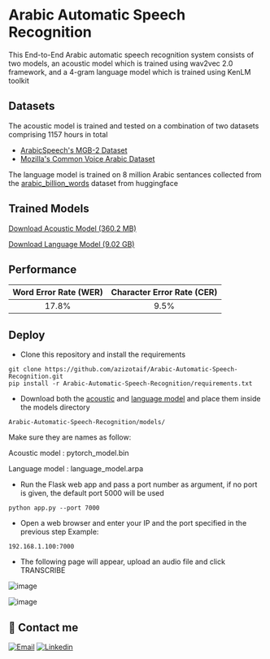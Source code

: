 # Arabic Automatic Speech Recognition

This End-to-End Arabic automatic speech recognition system consists of two models, an acoustic model which is trained using wav2vec 2.0 framework, and a 4-gram language model which is trained using KenLM toolkit

## Datasets
The acoustic model is trained and tested on a combination of two datasets comprising 1157 hours in total
- [ArabicSpeech's MGB-2 Dataset](https://arabicspeech.org/mgb2)
- [Mozilla's Common Voice Arabic Dataset](https://commonvoice.mozilla.org/en/datasets)

The language model is trained on 8 million Arabic sentances collected from the [arabic_billion_words](https://huggingface.co/datasets/arabic_billion_words) dataset from huggingface
## Trained Models
[Download Acoustic Model (360.2 MB)](https://drive.google.com/file/d/1KHAOrkzGZpQtwsD5_7ACN-rk1NA7koMp/view?usp=sharing)

[Download Language Model (9.02 GB)](https://drive.google.com/file/d/1jYp6ZkZzNcikJ_WEKduNLmiiF-qzEfnR/view?usp=sharing)

## Performance

| Word Error Rate (WER) | Character Error Rate (CER) |
|:-----------------------:|:----------------------------:|
| 17.8%                 | 9.5%                       |


## Deploy

- Clone this repository and install the requirements
``` shell
git clone https://github.com/azizotaif/Arabic-Automatic-Speech-Recognition.git
pip install -r Arabic-Automatic-Speech-Recognition/requirements.txt
```

- Download both the [acoustic](https://drive.google.com/file/d/1KHAOrkzGZpQtwsD5_7ACN-rk1NA7koMp/view?usp=sharing) and [language model](https://drive.google.com/file/d/1jYp6ZkZzNcikJ_WEKduNLmiiF-qzEfnR/view?usp=sharing) and place them inside the models directory
``` shell
Arabic-Automatic-Speech-Recognition/models/
```
Make sure they are names as follow:

Acoustic model : pytorch_model.bin

Language model : language_model.arpa

- Run the Flask web app and pass a port number as argument, if no port is given, the default port 5000 will be used
``` shell
python app.py --port 7000
```

- Open a web browser and enter your IP and the port specified in the previous step
Example:
``` shell
192.168.1.100:7000
```

- The following page will appear, upload an audio file and click TRANSCRIBE

![image](https://drive.google.com/uc?export=view&id=1aDOkDyk3fjsDzu8iz8TBQhi2QHtFswAq)

![image](https://drive.google.com/uc?export=view&id=1TM3I484z5SXzWAg3sRbohwZBgtKXSlm3)

## 🔗 Contact me
[![Email](https://img.shields.io/badge/Gmail-D14836?style=for-the-badge&logo=gmail&logoColor=white)](mailto:otaif.abdulaziz@gmail.com)
[![Linkedin](https://img.shields.io/badge/linkedin-0A66C2?style=for-the-badge&logo=linkedin&logoColor=white)](https://linkedin.com/in/abdulazizotaif)
